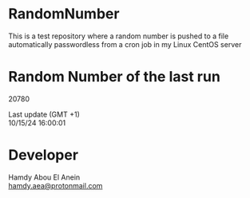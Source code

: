 # RandomNumber    
This is a test repository where a random number is pushed to a file automatically passwordless from a cron job in my Linux CentOS server    
# Random Number of the last run   
20780
      
Last update (GMT +1)    
10/15/24 16:00:01
# Developer    
Hamdy Abou El Anein   
hamdy.aea@protonmail.com
